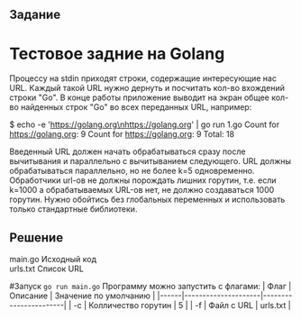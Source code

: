 ## Задание
# Тестовое задние на Golang
Процессу на stdin приходят строки, содержащие интересующие нас URL.
Каждый такой URL нужно дернуть и посчитать кол-во вхождений строки "Go".
В конце работы приложение выводит на экран общее кол-во найденных строк
"Go" во всех переданных URL, например:

$ echo -e 'https://golang.org\nhttps://golang.org' | go run 1.go
Count for https://golang.org: 9
Count for https://golang.org: 9
Total: 18

Введенный URL должен начать обрабатываться сразу после вычитывания и
параллельно с вычитыванием следующего. URL должны обрабатываться
параллельно, но не более k=5 одновременно. Обработчики url-ов не должны
порождать лишних горутин, т.е. если k=1000 а обрабатываемых URL-ов нет,
не должно создаваться 1000 горутин.
Нужно обойтись без глобальных переменных и использовать только
стандартные библиотеки.

## Решение
main.go  Исходный код   
urls.txt Список URL

#Запуск
``` go run main.go ```
Программу можно запустить с флагами:
| Флаг | Описание            | Значение по умолчанию |
|------|---------------------|-----------------------|
| -с   | Колличество горутин | 5                     |
| -f   | Файл с URL          | urls.txt              |
